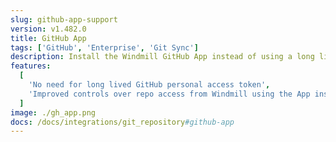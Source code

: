 ```yaml
---
slug: github-app-support
version: v1.482.0
title: GitHub App
tags: ['GitHub', 'Enterprise', 'Git Sync']
description: Install the Windmill GitHub App instead of using a long lived personal access token (PAT) to authenticate with GitHub for Git sync
features:
  [
    'No need for long lived GitHub personal access token',
    'Improved controls over repo access from Windmill using the App installation scope',
  ]
image: ./gh_app.png
docs: /docs/integrations/git_repository#github-app
---
```

